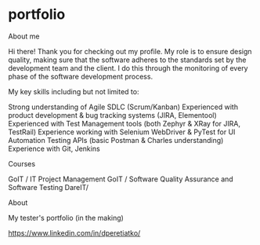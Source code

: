 # portfolio

About me

Hi there! Thank you for checking out my profile.
My role is to ensure design quality, making sure that the software adheres to the standards set by the development team and the client. 
I do this through the monitoring of every phase of the software development process.

My key skills including but not limited to:

Strong understanding of Agile SDLC (Scrum/Kanban)
Experienced with product development & bug tracking systems (JIRA, Elementool)
Experienced with Test Management tools (both Zephyr & XRay for JIRA, TestRail)
Experience working with Selenium WebDriver & PyTest for UI Automation
Testing APIs (basic Postman & Charles understanding)
Experience with Git, Jenkins

Courses

GoIT / IT Project Management
GoIT / Software Quality Assurance and Software Testing
DareIT/

About

My tester's portfolio (in the making)

https://www.linkedin.com/in/dperetiatko/
